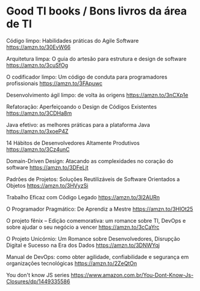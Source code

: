 # Good TI books / Bons livros da área de TI

Código limpo: Habilidades práticas do Agile Software
https://amzn.to/30EvW66

Arquitetura limpa: O guia do artesão para estrutura e design de software
https://amzn.to/3cuSfOg

O codificador limpo: Um código de conduta para programadores profissionais
https://amzn.to/3FApuwc

Desenvolvimento ágil limpo: de volta às origens
https://amzn.to/3nCXp1e

Refatoração: Aperfeiçoando o Design de Códigos Existentes
https://amzn.to/3CDHa8m

Java efetivo: as melhores práticas para a plataforma Java
https://amzn.to/3xoeP4Z

14 Hábitos de Desenvolvedores Altamente Produtivos
https://amzn.to/3Cz4unC

Domain-Driven Design: Atacando as complexidades no coração do software
https://amzn.to/3DFeLjt

Padrões de Projetos: Soluções Reutilizáveis de Software Orientados a Objetos
https://amzn.to/3HVyzSi

Trabalho Eficaz com Código Legado
https://amzn.to/3l2AURn

O Programador Pragmático: De Aprendiz a Mestre
https://amzn.to/3HIOt25

O projeto fênix – Edição comemorativa: um romance sobre TI, DevOps e sobre ajudar o seu negócio a vencer
https://amzn.to/3cCaYrc

O Projeto Unicórnio: Um Romance sobre Desenvolvedores, Disrupção Digital e Sucesso na Era dos Dados
https://amzn.to/3DNWYqj

Manual de DevOps: como obter agilidade, confiabilidade e segurança em organizações tecnológicas
https://amzn.to/2ZeQtOn

You don't know JS series
https://www.amazon.com.br/You-Dont-Know-Js-Closures/dp/1449335586
